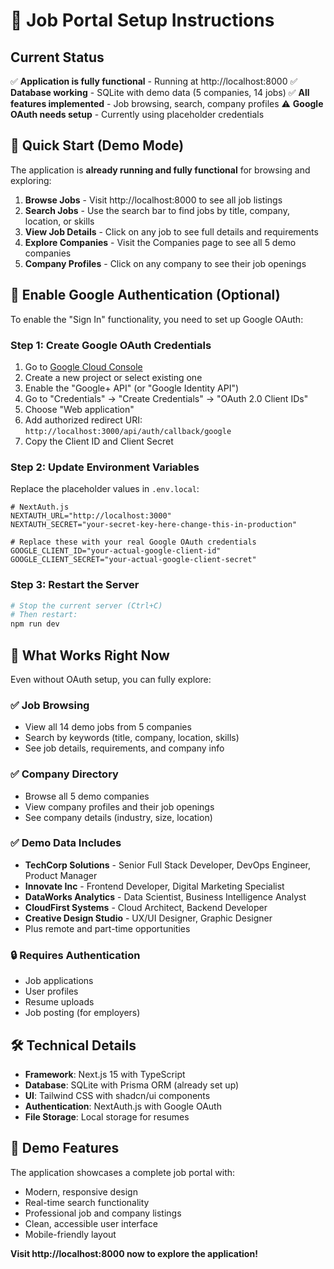# 🚀 Job Portal Setup Instructions

## Current Status
✅ **Application is fully functional** - Running at http://localhost:8000
✅ **Database working** - SQLite with demo data (5 companies, 14 jobs)
✅ **All features implemented** - Job browsing, search, company profiles
⚠️ **Google OAuth needs setup** - Currently using placeholder credentials

## 🔧 Quick Start (Demo Mode)

The application is **already running and fully functional** for browsing and exploring:

1. **Browse Jobs** - Visit http://localhost:8000 to see all job listings
2. **Search Jobs** - Use the search bar to find jobs by title, company, location, or skills
3. **View Job Details** - Click on any job to see full details and requirements
4. **Explore Companies** - Visit the Companies page to see all 5 demo companies
5. **Company Profiles** - Click on any company to see their job openings

## 🔐 Enable Google Authentication (Optional)

To enable the "Sign In" functionality, you need to set up Google OAuth:

### Step 1: Create Google OAuth Credentials

1. Go to [Google Cloud Console](https://console.cloud.google.com/)
2. Create a new project or select existing one
3. Enable the "Google+ API" (or "Google Identity API")
4. Go to "Credentials" → "Create Credentials" → "OAuth 2.0 Client IDs"
5. Choose "Web application"
6. Add authorized redirect URI: `http://localhost:3000/api/auth/callback/google`
7. Copy the Client ID and Client Secret

### Step 2: Update Environment Variables

Replace the placeholder values in `.env.local`:

```env
# NextAuth.js
NEXTAUTH_URL="http://localhost:3000"
NEXTAUTH_SECRET="your-secret-key-here-change-this-in-production"

# Replace these with your real Google OAuth credentials
GOOGLE_CLIENT_ID="your-actual-google-client-id"
GOOGLE_CLIENT_SECRET="your-actual-google-client-secret"
```

### Step 3: Restart the Server

```bash
# Stop the current server (Ctrl+C)
# Then restart:
npm run dev
```

## 🎯 What Works Right Now

Even without OAuth setup, you can fully explore:

### ✅ **Job Browsing**
- View all 14 demo jobs from 5 companies
- Search by keywords (title, company, location, skills)
- See job details, requirements, and company info

### ✅ **Company Directory**
- Browse all 5 demo companies
- View company profiles and their job openings
- See company details (industry, size, location)

### ✅ **Demo Data Includes**
- **TechCorp Solutions** - Senior Full Stack Developer, DevOps Engineer, Product Manager
- **Innovate Inc** - Frontend Developer, Digital Marketing Specialist  
- **DataWorks Analytics** - Data Scientist, Business Intelligence Analyst
- **CloudFirst Systems** - Cloud Architect, Backend Developer
- **Creative Design Studio** - UX/UI Designer, Graphic Designer
- Plus remote and part-time opportunities

### 🔒 **Requires Authentication**
- Job applications
- User profiles
- Resume uploads
- Job posting (for employers)

## 🛠 Technical Details

- **Framework**: Next.js 15 with TypeScript
- **Database**: SQLite with Prisma ORM (already set up)
- **UI**: Tailwind CSS with shadcn/ui components
- **Authentication**: NextAuth.js with Google OAuth
- **File Storage**: Local storage for resumes

## 🎉 Demo Features

The application showcases a complete job portal with:
- Modern, responsive design
- Real-time search functionality
- Professional job and company listings
- Clean, accessible user interface
- Mobile-friendly layout

**Visit http://localhost:8000 now to explore the application!**
